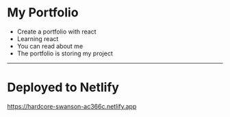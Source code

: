 # My Portfolio
- Create a portfolio with react
- Learning react
- You can read about me
- The portfolio is storing my project
---
# Deployed to Netlify
https://hardcore-swanson-ac366c.netlify.app